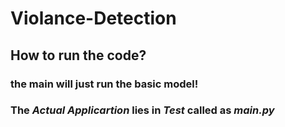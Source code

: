 # Violance-Detection
## How to run the code?
### the main will just run the basic model!
### The *Actual Applicartion* lies in *Test* called as *main.py*